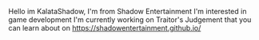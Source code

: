 Hello im KalataShadow,
I'm from Shadow Entertainment
I'm interested in game development
I'm currently working on Traitor's Judgement that you can learn about on https://shadowentertainment.github.io/

